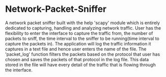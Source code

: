 # Network-Packet-Sniffer
A network packet sniffer built with the help 'scapy' module which is entirely dedicated to capturing, handling and analyzing network traffic. User has the flexibility to enter the interface to capture the traffic from, the number of packets to sniff, the time interval to the sniffer to be running(time interval to capture the packets in). The application will log the traffic information it captures in a text file and hence user enters the name of the file. The 'packet_log' function filters the packets based on the protocol that user has chosen and saves the packets of that protocol in the log file. This data stored in the file will have every detail of the traffic that is flowing through the interface.
